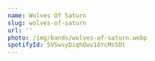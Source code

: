 ```yaml
---
name: Wolves Of Saturn
slug: wolves-of-saturn
url: ''
photo: /img/bands/wolves-of-saturn.webp
spotifyId: 5VSwsyDiqhOwv16YcMs5Dt
---
```

